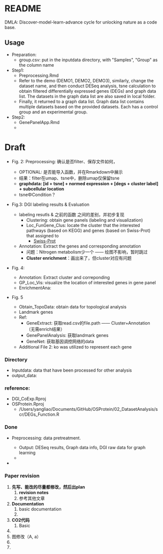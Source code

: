 # README

DMLA: Discover-model-learn-advance cycle for unlocking nature as a code base. 

## Usage

- Preparation: 
  - group.csv: put in the inputdata directory, with "Samples", "Group" as the column name
- Step1: 
  - Preprocessing.Rmd
  - Refer to the demo (DEMO1, DEMO2, DEMO3), similarly, change the dataset name, and then conduct DESeq analysis, tsne calculation to obtain filtered differentially expressed genes (DEGs) and graph data list. The datasets in the graph data list are also saved in local folder. 
  - Finally, it returned to a graph data list. Graph data list contains multiple datasets based on the provided datasets. Each has a control group and an experimental group. 
- Step2:
  - GenePanelApp.Rmd
  - 

# Draft

- Fig. 2: Preprocessing: 确认是否filter、保存文件如何，
  - OPTIONAL: 是否能导入函数，并在Rmarkdown中展示
  - 结果：filter在umap、tsne中，删除umap仅保留tsne
  - **graphdata: [id + tsne] + normed expression + [degs + cluster label] + subcellular location**
  - tsne中Condition？ 
- Fig.3: DGI labeling results & Evaluation
  - labeling resutls & 之前的函数 之间的差别，并初步复现
    - Clustering: obtain gene panels (labeling and visualization)
    - Loc_FunGene_Clus: locate the cluster that the interested pathways (based on KEGG) and genes (based on Swiss-Prot) that assigned to
      - <u>Swiss-Prot</u>
  - Annotation: Extract the genes and corresponding annotation
    - 问题：Nitrogen metabolism少一个 —— 绘图不影响，暂时跳过
    - **Cluster enrichment**：画出来了，但cluster对应有问题
- Fig. 4: 
  - Annotation: Extract cluster and correponding 
  - GP_Loc_Vis: visualize the location of interested genes in gene panel
  - EnrichmentAna: 

- Fig. 5
  - Obtain_TopoData: obtain data for topological analysis
  - Landmark genes
  - Ref: 
    - GeneExtract: 获取read.csv的file.path —— Cluster+Annotation （无需enrich结果）
    - GenePanelAnalysis: 获取landmark genes
    - GeneNet: 获取基因调控网络的data
  - Additional File 2: ko was utilized to represent each gene





### Directory 

- Inputdata: data that have been processed for other analysis
- output_data: 

### reference: 

- DGI_CoExp.Rproj
- OSProtein.Rproj
  - /Users/yangliao/Documents/GitHub/OSProtein/02_DatasetAnalysis/scr/DEGs_Function.R



### Done

- Preprocessing: data pretreatment. 
  - Output: DESeq results, Graph data info, DGI raw data for graph learning
  - 

- 

### Paper revision

1. **先写、能改的尽量都修改，然后出plan**
   1. **revision notes**
   2. 参考其他文章
2. **Documentation**
   1. basic documentation
   2. 
3. **CO2代码**
   1. Basic
4. 
5. 图修改（A, a）
6. 
7. 

